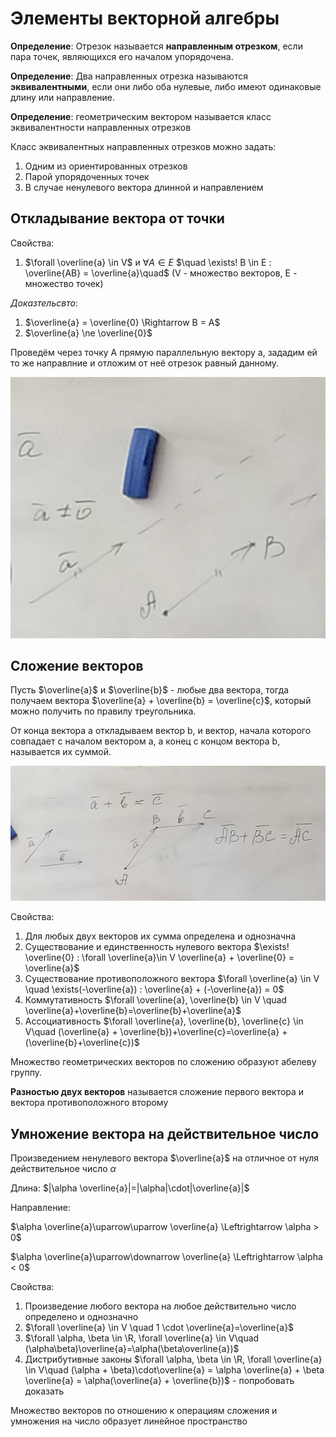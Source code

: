 # Элементы векторной алгебры

**Определение**: Отрезок называется **направленным отрезком**, если пара точек, являющихся его началом упорядочена.

**Определение**: Два направленных отрезка называются **эквивалентными**, если они либо оба нулевые, либо имеют одинаковые длину или направление.

**Определение**: геометрическим вектором называется класс эквивалентности направленных отрезков

Класс эквивалентных направленных отрезков можно задать:
1. Одним из ориентированных отрезков
2. Парой упорядоченных точек
3. В случае ненулевого вектора длинной и направлением

## Откладывание вектора от точки

Свойства:
1. $\forall \overline{a} \in V$ и $\forall A \in E$ $\quad \exists! B \in E : \overline{AB} = \overline{a}\quad$ (V - множество векторов, E - множество точек)

*Доказтельсвто*:

1. $\overline{a} = \overline{0} \Rightarrow B = A$
2. $\overline{a} \ne \overline{0}$

Проведём через точку A прямую параллельную вектору a, зададим ей то же направлние и отложим от неё отрезок равный данному.

![Доказательство](10_11_1.jpg)

## Сложение векторов

Пусть $\overline{a}$ и $\overline{b}$ - любые два вектора, тогда получаем вектора $\overline{a} + \overline{b} = \overline{c}$, который можно получить по правилу треугольника.

От конца вектора a откладываем вектор b, и вектор, начала которого совпадает с началом вектором a, а конец с концом вектора b, называется их суммой.

![Правило треугольника](10_11_2.jpg)


Свойства:
1. Для любых двух векторов их сумма определена и однозначна
2. Существование и единственность нулевого вектора $\exists! \overline{0} : \forall \overline{a}\in V \overline{a} + \overline{0} = \overline{a}$
3. Существование противоположного вектора $\forall \overline{a} \in V \quad \exists(-\overline{a}) : \overline{a} + (-\overline{a}) = 0$
4. Коммутативность $\forall \overline{a}, \overline{b} \in V \quad \overline{a}+\overline{b}=\overline{b}+\overline{a}$
5. Ассоциативность $\forall \overline{a}, \overline{b}, \overline{c} \in V\quad (\overline{a} + \overline{b})+\overline{c}=\overline{a} + (\overline{b}+\overline{c})$

Множество геометрических векторов по сложению образуют абелеву группу.

**Разностью двух векторов** называется сложение первого вектора и вектора противоположного второму

## Умножение вектора на действительное число

Произведением ненулевого вектора $\overline{a}$ на отличное от нуля действительное число $\alpha$

Длина: $|\alpha \overline{a}|=|\alpha|\cdot|\overline{a}|$

Направление:

$\alpha \overline{a}\uparrow\uparrow \overline{a} \Leftrightarrow \alpha > 0$

$\alpha \overline{a}\uparrow\downarrow \overline{a} \Leftrightarrow \alpha < 0$

Свойства:
1. Произведение любого вектора на любое действительно число определено и однозначно
2. $\forall \overline{a} \in V \quad 1 \cdot \overline{a}=\overline{a}$
3. $\forall \alpha, \beta \in \R, \forall \overline{a} \in V\quad (\alpha\beta)\overline{a}=\alpha(\beta\overline{a})$
4. Дистрибутивные законы $\forall \alpha, \beta \in \R, \forall \overline{a} \in V\quad (\alpha + \beta)\cdot\overline{a} = \alpha \overline{a} + \beta \overline{a} = \alpha(\overline{a} + \overline{b})$ - попробовать доказать

Множество векторов по отношению к операциям сложения и умножения на число образует линейное пространство